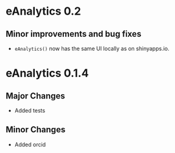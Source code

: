 # eAnalytics 0.2

## Minor improvements and bug fixes

* `eAnalytics()` now has the same UI locally as on shinyapps.io.

# eAnalytics 0.1.4

## Major Changes

* Added tests 

## Minor Changes

* Added orcid
